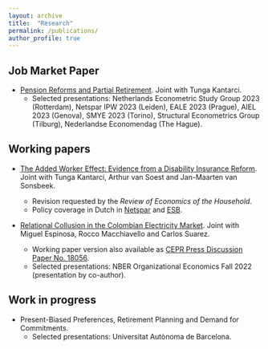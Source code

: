 ```yaml
---
layout: archive
title:  "Research"
permalink: /publications/
author_profile: true
---
```


Job Market Paper
---- 
* [Pension Reforms and Partial Retirement](/files/JMP.pdf). Joint with Tunga Kantarci.
  * Selected presentations: Netherlands Econometric Study Group 2023 (Rotterdam), Netspar IPW 2023 (Leiden), EALE 2023 (Prague), AIEL 2023 (Genova), SMYE 2023 (Torino), Structural Econometrics Group (Tilburg), Nederlandse Economendag (The Hague).

Working papers
---- 
* [The Added Worker Effect: Evidence from a Disability Insurance Reform](/files/Bernasconietal_AWE_2022.pdf). Joint with Tunga Kantarci, Arthur van Soest and Jan-Maarten van Sonsbeek.
  * Revision requested by the _Review of Economics of the Household_.
  * Policy coverage in Dutch in [Netspar](https://www.netspar.nl/nieuws/hoe-reageren-partners-op-het-wegvallen-van-de-wia-uitkering/) and [ESB](https://esb.nu/partners-van-langdurig-zieken-zijn-meer-gaan-werken-door-invoering-wia/).

* [Relational Collusion in the Colombian Electricity Market](/files/Bernasconi_et_al_Relational_Collusion_April_2023.pdf). Joint with Miguel Espinosa, Rocco Macchiavello and Carlos Suarez.
  * Working paper version also available as [CEPR Press Discussion Paper No. 18056](https://cepr.org/publications/dp18056).
  * Selected presentations: NBER Organizational Economics Fall 2022 (presentation by co-author).

Work in progress
----
* Present-Biased Preferences, Retirement Planning and Demand for Commitments.
  * Selected presentations: Universitat Autònoma de Barcelona.
